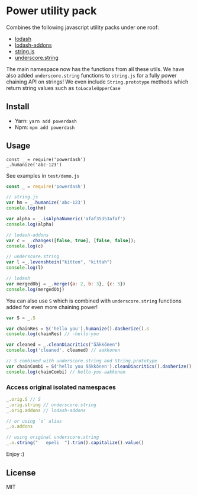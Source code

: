 # Power utility pack

Combines the following javascript utility packs under one roof:
- [lodash](lodash.com)
- [lodash-addons](https://www.npmjs.com/package/lodash-addons)
- [string.js](stringjs.com/)
- [underscore.string](http://epeli.github.io/underscore.string/)

The main namespace now has the functions from all these utils.
We have also added `underscore.string` functions to `string.js` for a fully power chaining API on strings!
We even include `String.prototype` methods which return string values such as `toLocaleUpperCase`

## Install

- Yarn: `yarn add powerdash`
- Npm: `npm add powerdash`

## Usage

```
const _ = require('powerdash')
_.humanize('abc-123')
```

See examples in `test/demo.js`

```js
const _ = require('powerdash')

// string.js
var hm = _.humanize('abc-123')
console.log(hm)

var alpha = _.isAlphaNumeric('afaf35353afaf')
console.log(alpha)

// lodash-addons
var c = _.changes([false, true], [false, false]);
console.log(c)

// underscore.string
var l =_.levenshtein("kitten", "kittah")
console.log(l)

// lodash
var mergedObj = _.merge({a: 2, b: 3}, {c: 5})
console.log(mergedObj)
```

You can also use `S` which is combined with `underscore.string` functions added for even more chaining power!

```js
var S = _.S

var chainRes = S('hello you').humanize().dasherize().s
console.log(chainRes) // -hello-you

var cleaned = _.cleanDiacritics("ääkkönen")
console.log('cleaned', cleaned) // aakkonen

// S combined with underscore.string and String.prototype
var chainCombi = S('hello you ääkkönen').cleanDiacritics().dasherize().toLocaleUpperCase().s
console.log(chainCombi) // hello-you-aakkonen
```

### Access original isolated namespaces

```js
_.orig.S // S
_.orig.string // underscore.string
_.orig.addons // lodash-addons

// or using `o` alias
_.o.addons

// using original underscore.string
_.o.string("   epeli  ").trim().capitalize().value()
```

Enjoy :)

## License

MIT

